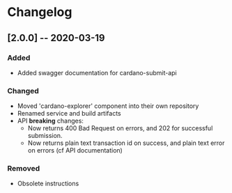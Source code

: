 # Changelog

## [2.0.0] -- 2020-03-19

### Added 

* Added swagger documentation for cardano-submit-api

### Changed

* Moved 'cardano-explorer' component into their own repository
* Renamed service and build artifacts
* API **breaking** changes: 
  * Now returns 400 Bad Request on errors, and 202 for successful submission.
  * Now returns plain text transaction id on success, and plain text error on errors (cf API documentation)

### Removed

* Obsolete instructions 
